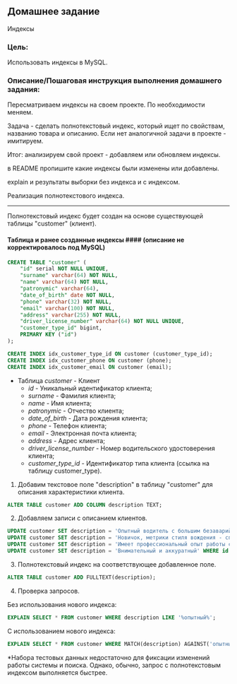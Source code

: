 ## Домашнее задание ##
Индексы

### Цель: ###
Использовать индексы в MySQL.


### Описание/Пошаговая инструкция выполнения домашнего задания: ###
Пересматриваем индексы на своем проекте. По необходимости меняем.

Задача - сделать полнотекстовый индекс, который ищет по свойствам, названию товара и описанию. Если нет аналогичной задачи в проекте - имитируем.

Итог: анализируем свой проект - добавляем или обновляем индексы.

в README пропишите какие индексы были изменены или добавлены.

explain и результаты выборки без индекса и с индексом.

Реализация полнотекстового индекса.

-------------------------------------------------
Полнотекстовый индекс будет создан на основе существующей таблицы "customer" (клиент). 
#### Таблица и ранее созданные индексы #### (описание не корректировалось под MySQL)
```sql
CREATE TABLE "customer" (
	"id" serial NOT NULL UNIQUE,
	"surname" varchar(64) NOT NULL,
	"name" varchar(64) NOT NULL,
	"patronymic" varchar(64),
	"date_of_birth" date NOT NULL,
	"phone" varchar(32) NOT NULL,
	"email" varchar(100) NOT NULL,
	"address" varchar(255) NOT NULL,
	"driver_license_number" varchar(64) NOT NULL UNIQUE,
	"customer_type_id" bigint,
	PRIMARY KEY ("id")
);

CREATE INDEX idx_customer_type_id ON customer (customer_type_id);
CREATE INDEX idx_customer_phone ON customer (phone);
CREATE INDEX idx_customer_email ON customer (email);
```

- Таблица *customer* - Клиент
  - *id* - Уникальный идентификатор клиента;
  - *surname* - Фамилия клиента;
  - *name* - Имя клиента;
  - *patronymic* - Отчество клиента;
  - *date_of_birth* - Дата рождения клиента;
  - *phone* - Телефон клиента;
  - *email* - Электронная почта клиента;
  - *address* - Адрес клиента;
  - *driver_license_number* - Номер водительского удостоверения клиента;
  - *customer_type_id* - Идентификатор типа клиента (ссылка на таблицу customer_type).


1. Добавим текстовое поле "description" в таблицу "customer" для описания характеристики клиента.
```sql
ALTER TABLE customer ADD COLUMN description TEXT;
```
2. Добавляем записи с описанием клиентов.
```sql
UPDATE customer SET description = 'Опытный водитель с большим безаварийным стажем' WHERE id = 1;
UPDATE customer SET description = 'Новичок, метрики стиля вождения - спокойный, аккуратный, аварий по документам не зафиксировано' WHERE id = 2;
UPDATE customer SET description = 'Имеет профессиональный опыт работы с автотранспортом и спецтехникой' WHERE id = 3;
UPDATE customer SET description = 'Внимательный и аккуратный' WHERE id = 4;
```
3. Полнотекстовый индекс на соответствующее добавленное поле.
```sql
ALTER TABLE customer ADD FULLTEXT(description);
```
4. Проверка запросов.

Без использования нового индекса:
```sql
EXPLAIN SELECT * FROM customer WHERE description LIKE '%опытный%';
```
С использованием нового индекса:
```sql
EXPLAIN SELECT * FROM customer WHERE MATCH(description) AGAINST('опытный');
```

*Набора тестовых данных недостаточно для фиксации изменений работы системы и поиска. Однако, обычно, запрос с полнотекстовым индексом выполняется быстрее.
